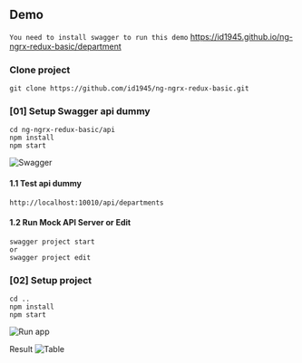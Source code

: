 ## Demo 
```You need to install swagger to run this demo```
https://id1945.github.io/ng-ngrx-redux-basic/department

### Clone project
```
git clone https://github.com/id1945/ng-ngrx-redux-basic.git
```

### [01] Setup Swagger api dummy
```
cd ng-ngrx-redux-basic/api
npm install
npm start
```

![Swagger](https://raw.githubusercontent.com/id1945/ng-ngrx-redux-basic/master/src/assets/images/2020-01-01_181833.png "Run swagger")
#### 1.1 Test api dummy
```
http://localhost:10010/api/departments
```
#### 1.2 Run Mock API Server or Edit
```
swagger project start
or
swagger project edit
```

### [02] Setup project 
```
cd ..
npm install
npm start
```

![Run app](https://raw.githubusercontent.com/id1945/ng-ngrx-redux-basic/master/src/assets/images/2020-01-01_182109.png "Run app")

Result
![Table](https://raw.githubusercontent.com/id1945/ng-ngrx-redux-basic/master/src/assets/images/2020-01-01_181749.png "Table")